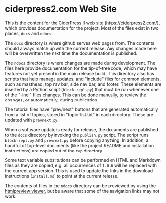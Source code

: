 # ciderpress2.com Web Site #

This is the content for the CiderPress II web site (https://ciderpress2.com/),
which provides documentation for the project.  Most of the files exist in two
places, `docs` and `ndocs`.

The `docs` directory is where github serves web pages from.  The contents
should always match up with the current release.  Any changes made here will
be overwritten the next time the documentation is published.

The `ndocs` directory is where changes are made during development.  The
files here provide documentation for the tip-of-tree code, which may have
features not yet present in the main release build.  This directory
also has scripts that help manage updates, and "include" files for common
elements, such as masthead, top nav bar, side nav bar, and footer.  These
elements are inserted by a Python script (`block-repl.py`) that must be
run whenever one of the "-incl" files changes.  This can be done manually,
to review the changes, or automatically, during publication.

The tutorial files have "prev/next" buttons that are generated automatically
from a list of topics, stored in "topic-list.txt" in each directory.  These
are updated with `prevnext.py`.

When a software update is ready for release, the documents are published to
the `docs` directory by invoking the `publish.py` script.  The script runs
`block-repl.py` and `prevnext.py` before copying anything.  In addition, a
handful of top-level documents (like the project README and installation
instructions) are copied out of the `top` directory.

Some text variable substitutions can be performed on HTML and Markdown files
as they are copied, e.g. all occurrences of `1.0.6` will be replaced with
the current app version.  This is used to update the links in the download
instructions (`Install.md`) to point at the current release.

The contents of files in the `ndocs` directory can be previewed by using the
[htmlpreview viewer](https://htmlpreview.github.io/?https://github.com/fadden/ciderpress2/blob/master/ndocs/index.html),
but be aware that some of the navigation links may not work.
